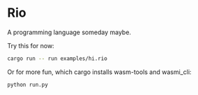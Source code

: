 # Rio

A programming language someday maybe.

Try this for now:

```sh
cargo run -- run examples/hi.rio
```

Or for more fun, which cargo installs wasm-tools and wasmi_cli:

```sh
python run.py
```
